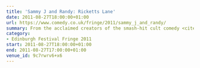 ```yaml
---
title: 'Sammy J and Randy: Ricketts Lane'
date: 2011-08-27T18:00:00+01:00
url: https://www.comedy.co.uk/fringe/2011/sammy_j_and_randy/
summary: From the acclaimed creators of the smash-hit cult comedy <cite>Sammy J in the Forest of Dreams</cite> comes a brand new musical comedy spectacular featuring Sammy J (skinny man, on the left) and Randy (purple puppet, the one on the right) as they navigate life in a share house. But when Sammys work as a tax lawyer uncovers some financial skeletons in Randy’s closet, things are going to get awkward at the breakfast table…
category:
- Edinburgh Festival Fringe 2011
start: 2011-08-27T18:00:00+01:00
end: 2011-08-27T17:00:00+01:00
venue_id: 9c7rwrv6+x6
---
```

